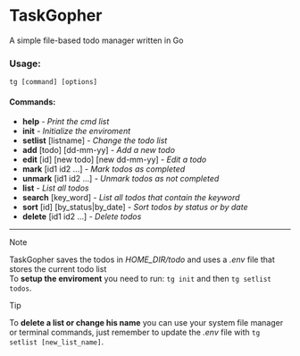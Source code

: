 # TaskGopher

A simple file-based todo manager written in Go

### Usage:

`tg [command] [options]`<br>

#### Commands:

- **help** _- Print the cmd list_
- **init** _- Initialize the enviroment_
- **setlist** [listname] _- Change the todo list_
- **add** [todo] [dd-mm-yy] _- Add a new todo_
- **edit** [id] [new todo] [new dd-mm-yy] _- Edit a todo_
- **mark** [id1 id2 ...] _- Mark todos as completed_
- **unmark** [id1 id2 ...] _- Unmark todos as not completed_
- **list** _- List all todos_
- **search** [key_word] _- List all todos that contain the keyword_
- **sort** [id] [by_status|by_date] _- Sort todos by status or by date_
- **delete** [id1 id2 ...] _- Delete todos_

---

> [!NOTE]
> TaskGopher saves the todos in _HOME_DIR/todo_ and uses a _.env_ file that stores the current todo list<br>
> To **setup the enviroment** you need to run: `tg init` and then `tg setlist todos`.<br>

> [!TIP]
> To **delete a list or change his name** you can use your system file manager or terminal commands,
> just remember to update the _.env_ file with `tg setlist [new_list_name]`.
